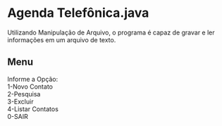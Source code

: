 # Agenda Telefônica.java

Utilizando Manipulação de Arquivo, o programa é capaz de gravar e ler informações em um arquivo de texto.

<h2>Menu</h2>
<div> 
  <div>Informe a Opção:</div>
  <div>1-Novo Contato</div>
  <div>2-Pesquisa</div>
  <div>3-Excluir</div>
  <div>4-Listar Contatos</div>
  <div>0-SAIR</div>
</div>
